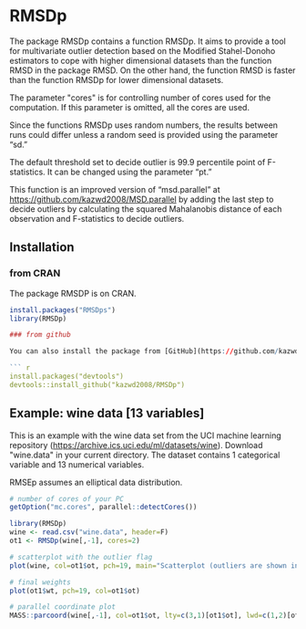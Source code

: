 # RMSDp

<!-- badges: start -->
<!-- badges: end -->

The package RMSDp contains a function RMSDp. It aims to provide a tool for multivariate outlier detection based on the Modified Stahel-Donoho estimators to cope with higher dimensional datasets than the function RMSD in the package RMSD. On the other hand, the function RMSD is faster than the function RMSDp for lower dimensional datasets.

The parameter "cores" is for controlling number of cores used for the computation.  If this parameter is omitted, all the cores are used.

Since the functions RMSDp uses random numbers, the results between runs could differ unless a random seed is provided using the parameter “sd.”

The default threshold set to decide outlier is 99.9 percentile point of F-statistics. It can be changed using the parameter “pt.”

This function is an improved version of “msd.parallel” at https://github.com/kazwd2008/MSD.parallel by adding the last step to decide outliers by calculating the squared Mahalanobis distance of each observation and F-statistics to decide outliers.


## Installation


### from CRAN

The package RMSDP is on CRAN.

``` r
install.packages("RMSDps")
library(RMSDp)

### from github

You can also install the package from [GitHub](https://github.com/kazwd2008) with:

``` r
install.packages("devtools")
devtools::install_github("kazwd2008/RMSDp")
```

## Example: wine data [13 variables]

This is an example with the wine data set from the UCI machine learning repository (https://archive.ics.uci.edu/ml/datasets/wine). Download "wine.data" in your current directory. The dataset contains 1 categorical variable and 13 numerical variables.

RMSEp assumes an elliptical data distribution.

``` r
# number of cores of your PC
getOption("mc.cores", parallel::detectCores())

library(RMSDp)
wine <- read.csv("wine.data", header=F)
ot1 <- RMSDp(wine[,-1], cores=2)

# scatterplot with the outlier flag
plot(wine, col=ot1$ot, pch=19, main="Scatterplot (outliers are shown in red)")

# final weights
plot(ot1$wt, pch=19, col=ot1$ot)

# parallel coordinate plot
MASS::parcoord(wine[,-1], col=ot1$ot, lty=c(3,1)[ot1$ot], lwd=c(1,2)[ot1$ot])

```
